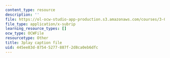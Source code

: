 ```yaml
---
content_type: resource
description: ''
file: https://ol-ocw-studio-app-production.s3.amazonaws.com/courses/3-091sc-introduction-to-solid-state-chemistry-fall-2010/445ee83d87545277887f2d8ca0eb6dfc_cMaryERGZmY.vtt
file_type: application/x-subrip
learning_resource_types: []
ocw_type: OCWFile
resourcetype: Other
title: 3play caption file
uid: 445ee83d-8754-5277-887f-2d8ca0eb6dfc
---
```

